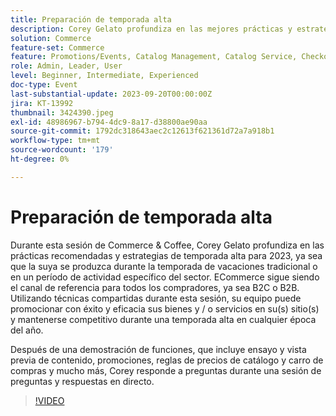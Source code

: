 ```yaml
---
title: Preparación de temporada alta
description: Corey Gelato profundiza en las mejores prácticas y estrategias de temporada alta, aprende a promocionar con éxito y eficacia tus bienes y/o servicios en tu(s) sitio(s) y mantente competitivo durante una temporada alta en cualquier época del año. Después de una demostración de funciones, que incluye ensayo y vista previa de contenido, promociones, reglas de precios de catálogo y carro de compras y mucho más, Corey responde a preguntas durante una sesión de preguntas y respuestas en directo.
solution: Commerce
feature-set: Commerce
feature: Promotions/Events, Catalog Management, Catalog Service, Checkout, Best Practices, Price Rules
role: Admin, Leader, User
level: Beginner, Intermediate, Experienced
doc-type: Event
last-substantial-update: 2023-09-20T00:00:00Z
jira: KT-13992
thumbnail: 3424390.jpeg
exl-id: 48986967-b794-4dc9-8a17-d38800ae90aa
source-git-commit: 1792dc318643aec2c12613f621361d72a7a918b1
workflow-type: tm+mt
source-wordcount: '179'
ht-degree: 0%

---
```


# Preparación de temporada alta

Durante esta sesión de Commerce &amp; Coffee, Corey Gelato profundiza en las prácticas recomendadas y estrategias de temporada alta para 2023, ya sea que la suya se produzca durante la temporada de vacaciones tradicional o en un período de actividad específico del sector. ECommerce sigue siendo el canal de referencia para todos los compradores, ya sea B2C o B2B. Utilizando técnicas compartidas durante esta sesión, su equipo puede promocionar con éxito y eficacia sus bienes y / o servicios en su(s) sitio(s) y mantenerse competitivo durante una temporada alta en cualquier época del año.

Después de una demostración de funciones, que incluye ensayo y vista previa de contenido, promociones, reglas de precios de catálogo y carro de compras y mucho más, Corey responde a preguntas durante una sesión de preguntas y respuestas en directo.

>[!VIDEO](https://video.tv.adobe.com/v/3424390/?learn=on)
